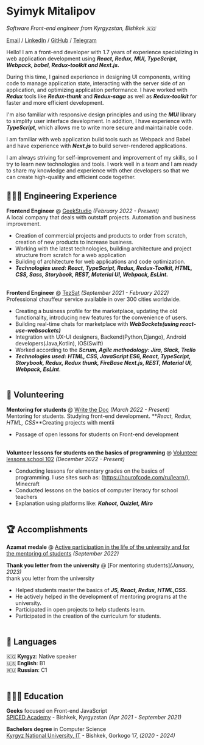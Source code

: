 # Syimyk Mitalipov

_Software Front-end engineer from Kyrgyzstan, Bishkek  🇰🇬_ <br>

[Email](mailto:syimyk310703@gmail.com) /  [LinkedIn](https://www.linkedin.com/in/syimyk-mitalipov-67a327223/) / [GitHub](https://github.com/SyimykMitalipov/) / [Telegram](https://t.me/syimyk_mitalipov)

Hello! I am a front-end developer with 1.7 years of experience specializing in web application development using **_React, Redux, MUI, TypeScript, Webpack, babel, Redux-toolkit and Next.js._**

During this time, I gained experience in designing UI components, writing code to manage application state, interacting with the server side of an application, and optimizing application performance. I have worked with **_Redux_** tools like **_Redux-thunk_** and **_Redux-saga_** as well as **_Redux-toolkit_** for faster and more efficient development.

I'm also familiar with responsive design principles and using the **_MUI_** library to simplify user interface development. In addition, I have experience with **_TypeScript_**, which allows me to write more secure and maintainable code.

I am familiar with web application build tools such as Webpack and Babel and have experience with **_Next.js_** to build server-rendered applications.

I am always striving for self-improvement and improvement of my skills, so I try to learn new technologies and tools. I work well in a team and I am ready to share my knowledge and experience with other developers so that we can create high-quality and efficient code together.
## 👩🏼‍💻 Engineering Experience

**Frontend Engineer** @ [GeekStudio](https://www.geekstudio.kg/) _(February 2022 - Present)_ <br>
A local company that deals with outstaff projects. Automation and business improvement.
  - Creation of commercial projects and products to order from scratch, creation of new products to increase business.
  - Working with the latest technologies, building architecture and project structure from scratch for a web application
  - Building of architecture for web applications and code optimization.
  - **_Technologies used:_** **_React, TypeScript, Redux, Redux-Toolkit, HTML, CSS, Sass, Storybook, REST, Material UI, Webpack, EsLint._**
<br><br>

**Frontend Engineer** @ [TezSat](https://tezsat.kg/) _(September 2021 - February 2022)_ <br>
Professional chauffeur service available in over 300 cities worldwide.
  - Creating a business profile for the marketplace, updating the old functionality, introducing new features for the convenience of users.
  - Building real-time chats for marketplace with **_WebSockets(using react-use-websockets)_** 
  - Integration with UX-UI designers, Backend(Python,Django), Android developers(Java,Kotlin), IOS(Swift)
  - Worked according to the **_Scrum, Agile methodology: Jira, Slack, Trello_**
  - **_Technologies used:_** **_HTML, CSS, JavaScript ES6, React, TypeScript, Storybook, Redux, Redux thunk, FireBase Next.js, REST, Material UI, Webpack, EsLint_**.
  <br><br>

## 📌 Volunteering

 **Mentoring for students** @ [Write the Doc](https://www.instagram.com/p/Cefby7UtNib/) _(March 2022 - Present)_<br>
Mentoring for students. Studying front-end development. **_React, Redux, HTML, CSS_**Creating projects with mentii
  - Passage of open lessons for students on Front-end development
  <br><br>

 **Volunteer lessons for students on the basics of programming** @ [Volunteer lessons school 102](https://www.instagram.com/p/CoKmEB6gctW/) _(December 2022 - Present)_<br>
  - Conducting lessons for elementary grades on the basics of programming. I use sites such as: (https://hourofcode.com/ru/learn/), Minecraft
  - Conducted lessons on the basics of computer literacy for school teachers
  - Explanation using platforms like: **_Kahoot, Quizlet, Miro_**
  <br><br>


## 🏆 Accomplishments

 **Azamat medale** @ [Active participation in the life of the university and for the mentoring of students](https://www.instagram.com/it.ksla/) _(September 2022)_ <br>


**Thank you letter from the university** @ [For mentoring students]_(January, 2023)_ <br>
thank you letter from the university
  - Helped students master the basics of **_JS, React, Redux, HTML,CSS._**
  - He actively helped in the development of mentoring programs at the university.
  - Participated in open projects to help students learn.
  - Participated in the creation of the curriculum for students.
<br><br>


## 💬 Languages

🇰🇬 **Kyrgyz**: Native speaker <br>
🇺🇸 **English**: B1 <br>
🇷🇺 **Russian**: C1
<br><br>

## 👩🏼‍🎓 Education

**Geeks** focused on Front-end JavaScript<br>
[SPICED Academy](https://geektech.kg/) - Bishkek, Kyrgyzstan _(Apr 2021 - September 2021)_ <br>

**Bachelors degree** in Computer Science<br>
[Kyrgyz National University, IT](https://www.knu.kg/ky/) - Bishkek, Gorkogo 17, _(2020 - 2024)_
